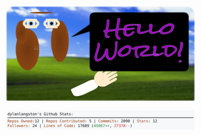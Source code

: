 <!-- 
Version 2.0.211
Built Mon Feb 17 2025 05:08:02 GMT+0000 (Coordinated Universal Time)
-->

<h1 align="center">
  <a href="https://github.com/dylanlangston/dylanlangston/tree/master/src" title="Click to View Source">
    <picture width="100%" alt="Dylan">
      <source media="(prefers-color-scheme: dark)" srcset="dylan-dark.svg?version=2.0.211">
      <img src="dylan-light.svg?version=2.0.211" alt="Dylan">
    </picture>
  </a>
</h1>

<div align="center">
  <picture width="100%" alt="Profile Info and Stats">
    <source media="(prefers-color-scheme: dark)" srcset="stats-dark.svg?version=2.0.211">
    <img src="stats-light.svg?version=2.0.211" alt="Profile Info and Stats">
  </picture>
</div>
